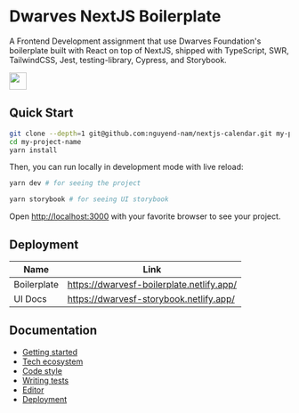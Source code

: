 # Dwarves NextJS Boilerplate

A Frontend Development assignment that use Dwarves Foundation's boilerplate built with React on top of NextJS,
shipped with TypeScript, SWR, TailwindCSS, Jest, testing-library, Cypress, and Storybook.

<a href="https://github.com/dwarvesf/nextjs-boilerplate"><img src="https://img.shields.io/badge/-◆%20▴%20See%20The%20Boilerplate%20●%20▰-E13F5E?style=for-the-badge" height="31px"></a>

## Quick Start

```bash
git clone --depth=1 git@github.com:nguyend-nam/nextjs-calendar.git my-project-name
cd my-project-name
yarn install
```

Then, you can run locally in development mode with live reload:

```bash
yarn dev # for seeing the project
```

```bash
yarn storybook # for seeing UI storybook
```

Open [http://localhost:3000](http://localhost:3000) with your favorite browser
to see your project.

## Deployment

| Name        | Link                                                 |
| ----------- | ---------------------------------------------------- |
| Boilerplate | https://dwarvesf-boilerplate.netlify.app/ |
| UI Docs | https://dwarvesf-storybook.netlify.app/ |

## Documentation

- [Getting started](./docs/GETTING_STARTED.md)
- [Tech ecosystem](./docs/TECH_ECOSYSTEM.md)
- [Code style](./docs/CODE_STYLE.md)
- [Writing tests](./docs/WRITING_TEST.md)
- [Editor](./docs/EDITOR.md)
- [Deployment](./docs/DEPLOYMENT.md)
